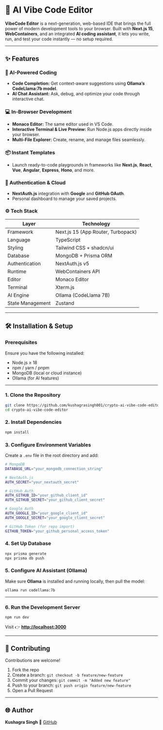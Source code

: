 # 🚀 AI Vibe Code Editor

**VibeCode Editor** is a next-generation, web-based IDE that brings the full power of modern development tools to your browser.
Built with **Next.js 15**, **WebContainers**, and an integrated **AI coding assistant**, it lets you write, run, and test your code instantly — no setup required.

---

## ✨ Features

### 🧠 AI-Powered Coding

* **Code Completion:** Get context-aware suggestions using **Ollama’s CodeLlama:7b model**.
* **AI Chat Assistant:** Ask, debug, and optimize your code through interactive chat.

### 💻 In-Browser Development

* **Monaco Editor:** The same editor used in VS Code.
* **Interactive Terminal & Live Preview:** Run Node.js apps directly inside your browser.
* **Multi-File Explorer:** Create, rename, and manage files seamlessly.

### 📦 Instant Templates

* Launch ready-to-code playgrounds in frameworks like **Next.js**, **React**, **Vue**, **Angular**, **Express**, **Hono**, and more.

### 🔐 Authentication & Cloud

* **NextAuth.js** integration with **Google** and **GitHub OAuth**.
* Personal dashboard to manage your saved projects.

### ⚙️ Tech Stack

| Layer            | Technology                         |
| ---------------- | ---------------------------------- |
| Framework        | Next.js 15 (App Router, Turbopack) |
| Language         | TypeScript                         |
| Styling          | Tailwind CSS + shadcn/ui           |
| Database         | MongoDB + Prisma ORM               |
| Authentication   | NextAuth.js v5                     |
| Runtime          | WebContainers API                  |
| Editor           | Monaco Editor                      |
| Terminal         | Xterm.js                           |
| AI Engine        | Ollama (CodeLlama 7B)              |
| State Management | Zustand                            |

---

## 🛠️ Installation & Setup

### **Prerequisites**

Ensure you have the following installed:

* Node.js ≥ 18
* npm / yarn / pnpm
* MongoDB (local or cloud instance)
* Ollama (for AI features)

---

### **1. Clone the Repository**

```bash
git clone https://github.com/kushagrasingh001/crypto-ai-vibe-code-editor.git
cd crypto-ai-vibe-code-editor
```

### **2. Install Dependencies**

```bash
npm install
```

### **3. Configure Environment Variables**

Create a `.env` file in the root directory and add:

```bash
# MongoDB
DATABASE_URL="your_mongodb_connection_string"

# NextAuth.js
AUTH_SECRET="your_nextauth_secret"

# GitHub Auth
AUTH_GITHUB_ID="your_github_client_id"
AUTH_GITHUB_SECRET="your_github_client_secret"

# Google Auth
AUTH_GOOGLE_ID="your_google_client_id"
AUTH_GOOGLE_SECRET="your_google_client_secret"

# GitHub Token (for repo import)
GITHUB_TOKEN="your_github_personal_access_token"
```

### **4. Set Up Database**

```bash
npx prisma generate
npx prisma db push
```

### **5. Configure AI Assistant (Ollama)**

Make sure **Ollama** is installed and running locally, then pull the model:

```bash
ollama run codellama:7b
```

---

### **6. Run the Development Server**

```bash
npm run dev
```

Visit 👉 **[http://localhost:3000](http://localhost:3000)**

---

## 💬 Contributing

Contributions are welcome!

1. Fork the repo
2. Create a branch: `git checkout -b feature/new-feature`
3. Commit your changes: `git commit -m "Added new feature"`
4. Push to your branch: `git push origin feature/new-feature`
5. Open a Pull Request

---

## 🌐 Author

**Kushagra Singh**
💼 [GitHub](https://github.com/kushagrasingh001)
